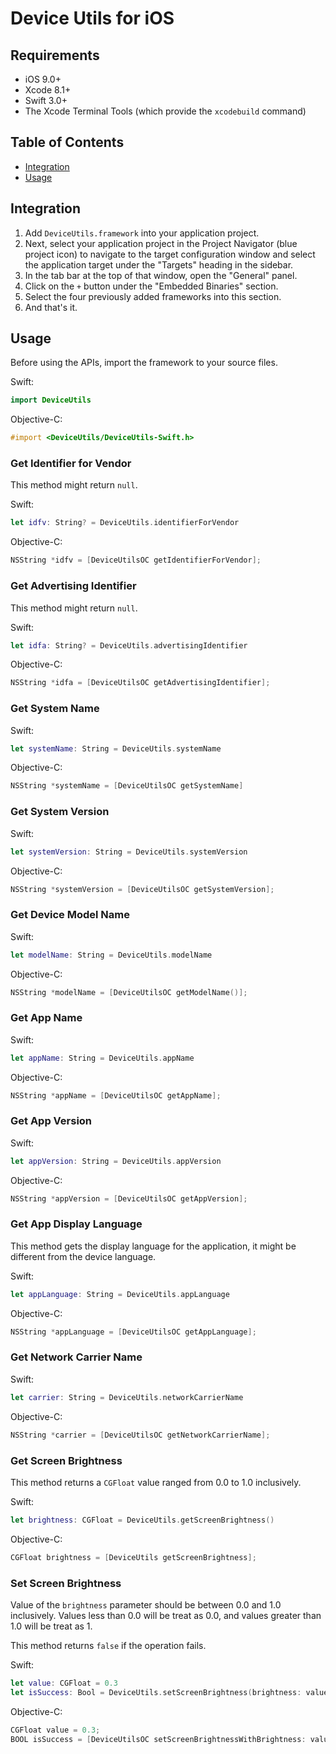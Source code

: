 # Device Utils for iOS

## Requirements

- iOS 9.0+
- Xcode 8.1+
- Swift 3.0+
- The Xcode Terminal Tools (which provide the `xcodebuild` command)

## Table of Contents

* [Integration](#integration)
* [Usage](#usage)

## Integration

1. Add `DeviceUtils.framework` into your application project.
2. Next, select your application project in the Project Navigator (blue project icon) to navigate to the target configuration window and select the application target under the "Targets" heading in the sidebar.
3. In the tab bar at the top of that window, open the "General" panel.
4. Click on the `+` button under the "Embedded Binaries" section.
5. Select the four previously added frameworks into this section.
6. And that's it.

## Usage

Before using the APIs, import the framework to your source files.

Swift:

```swift
import DeviceUtils
```

Objective-C:

```objective-c
#import <DeviceUtils/DeviceUtils-Swift.h>
```

### Get Identifier for Vendor

This method might return `null`.

Swift:

```swift
let idfv: String? = DeviceUtils.identifierForVendor
```

Objective-C:

```objective-c
NSString *idfv = [DeviceUtilsOC getIdentifierForVendor];
```

### Get Advertising Identifier

This method might return `null`.

Swift:

```swift
let idfa: String? = DeviceUtils.advertisingIdentifier
```

Objective-C:

```objective-c
NSString *idfa = [DeviceUtilsOC getAdvertisingIdentifier];
```

### Get System Name

Swift:

```swift
let systemName: String = DeviceUtils.systemName
```

Objective-C:

```objective-c
NSString *systemName = [DeviceUtilsOC getSystemName]
```

### Get System Version

Swift:

```swift
let systemVersion: String = DeviceUtils.systemVersion
```

Objective-C:

```objective-c
NSString *systemVersion = [DeviceUtilsOC getSystemVersion];
```

### Get Device Model Name

Swift:

```swift
let modelName: String = DeviceUtils.modelName
```

Objective-C:

```objective-c
NSString *modelName = [DeviceUtilsOC getModelName()];
```

### Get App Name

Swift:

```swift
let appName: String = DeviceUtils.appName
```

Objective-C:

```objective-c
NSString *appName = [DeviceUtilsOC getAppName];
```

### Get App Version

Swift:

```swift
let appVersion: String = DeviceUtils.appVersion
```

Objective-C:

```objective-c
NSString *appVersion = [DeviceUtilsOC getAppVersion];
```

### Get App Display Language

This method gets the display language for the application, it might be different from the device language.

Swift:

```swift
let appLanguage: String = DeviceUtils.appLanguage
```

Objective-C:

```objective-c
NSString *appLanguage = [DeviceUtilsOC getAppLanguage];
```

### Get Network Carrier Name

Swift:

```swift
let carrier: String = DeviceUtils.networkCarrierName
```

Objective-C:

```objective-c
NSString *carrier = [DeviceUtilsOC getNetworkCarrierName];
```

### Get Screen Brightness

This method returns a `CGFloat` value ranged from 0.0 to 1.0 inclusively.

Swift:

```swift
let brightness: CGFloat = DeviceUtils.getScreenBrightness()
```

Objective-C:

```objective-c
CGFloat brightness = [DeviceUtils getScreenBrightness];
```

### Set Screen Brightness

Value of the `brightness` parameter should be  between 0.0 and 1.0 inclusively. Values less than 0.0 will be treat as 0.0, and values greater than 1.0 will be treat as 1.

This method returns `false` if the operation fails.

Swift:

```swift
let value: CGFloat = 0.3
let isSuccess: Bool = DeviceUtils.setScreenBrightness(brightness: value)
```

Objective-C:

```objective-c
CGFloat value = 0.3;
BOOL isSuccess = [DeviceUtilsOC setScreenBrightnessWithBrightness: value];
```
